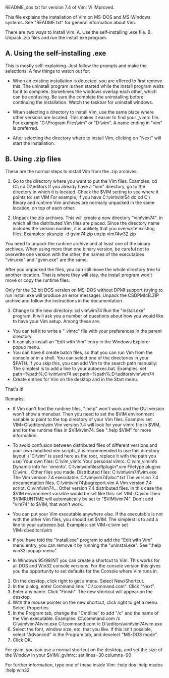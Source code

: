 README_dos.txt for version 7.4 of Vim: Vi IMproved. 
  
 This file explains the installation of Vim on MS-DOS and MS-Windows systems. 
 See "README.txt" for general information about Vim. 
  
 There are two ways to install Vim: 
 A. Use the self-installing .exe file. 
 B. Unpack .zip files and run the install.exe program. 
  
  
 A. Using the self-installing .exe 
 --------------------------------- 
  
 This is mostly self-explaining. Just follow the prompts and make the 
 selections. A few things to watch out for: 
  
 - When an existing installation is detected, you are offered to first remove 
 this. The uninstall program is then started while the install program waits 
 for it to complete. Sometimes the windows overlap each other, which can be 
 confusing. Be sure the complete the uninstalling before continuing the 
 installation. Watch the taskbar for uninstall windows. 
  
 - When selecting a directory to install Vim, use the same place where other 
 versions are located. This makes it easier to find your _vimrc file. For 
 example "C:\Program Files\vim" or "D:\vim". A name ending in "vim" is 
 preferred. 
  
 - After selecting the directory where to install Vim, clicking on "Next" will 
 start the installation. 
  
  
 B. Using .zip files 
 ------------------- 
  
 These are the normal steps to install Vim from the .zip archives: 
  
 1. Go to the directory where you want to put the Vim files. Examples: 
 cd C:\ 
 cd D:\editors 
 If you already have a "vim" directory, go to the directory in which it is 
 located. Check the $VIM setting to see where it points to: 
 set VIM 
 For example, if you have 
 C:\vim\vim54 
 do 
 cd C:\ 
 Binary and runtime Vim archives are normally unpacked in the same location, 
 on top of each other. 
  
 2. Unpack the zip archives. This will create a new directory "vim\vim74", 
 in which all the distributed Vim files are placed. Since the directory 
 name includes the version number, it is unlikely that you overwrite 
 existing files. 
 Examples: 
 pkunzip -d gvim74.zip 
 unzip vim74w32.zip 
  
 You need to unpack the runtime archive and at least one of the binary 
 archives. When using more than one binary version, be careful not to 
 overwrite one version with the other, the names of the executables 
 "vim.exe" and "gvim.exe" are the same. 
  
 After you unpacked the files, you can still move the whole directory tree 
 to another location. That is where they will stay, the install program 
 won't move or copy the runtime files. 
  
 Only for the 32 bit DOS version on MS-DOS without DPMI support (trying to 
 run install.exe will produce an error message): Unpack the CSDPMI4B.ZIP 
 archive and follow the instructions in the documentation. 
  
 3. Change to the new directory: 
 cd vim\vim74 
 Run the "install.exe" program. It will ask you a number of questions about 
 how you would like to have your Vim setup. Among these are: 
 - You can tell it to write a "_vimrc" file with your preferences in the 
 parent directory. 
 - It can also install an "Edit with Vim" entry in the Windows Explorer 
 popup menu. 
 - You can have it create batch files, so that you can run Vim from the 
 console or in a shell. You can select one of the directories in your 
 $PATH. If you skip this, you can add Vim to the search path manually: 
 The simplest is to add a line to your autoexec.bat. Examples: 
 set path=%path%;C:\vim\vim74 
 set path=%path%;D:\editors\vim\vim74 
 - Create entries for Vim on the desktop and in the Start menu. 
  
 That's it! 
  
  
 Remarks: 
  
 - If Vim can't find the runtime files, ":help" won't work and the GUI version 
 won't show a menubar. Then you need to set the $VIM environment variable to 
 point to the top directory of your Vim files. Example: 
 set VIM=C:\editors\vim 
 Vim version 7.4 will look for your vimrc file in $VIM, and for the runtime 
 files in $VIM/vim74. See ":help $VIM" for more information. 
  
 - To avoid confusion between distributed files of different versions and your 
 own modified vim scripts, it is recommended to use this directory layout: 
 ("C:\vim" is used here as the root, replace it with the path you use) 
 Your own files: 
 C:\vim\_vimrc Your personal vimrc. 
 C:\vim\_viminfo Dynamic info for 'viminfo'. 
 C:\vim\vimfiles\ftplugin\*.vim Filetype plugins 
 C:\vim\... Other files you made. 
 Distributed files: 
 C:\vim\vim74\vim.exe The Vim version 7.4 executable. 
 C:\vim\vim74\doc\*.txt The version 7.4 documentation files. 
 C:\vim\vim74\bugreport.vim A Vim version 7.4 script. 
 C:\vim\vim74\... Other version 7.4 distributed files. 
 In this case the $VIM environment variable would be set like this: 
 set VIM=C:\vim 
 Then $VIMRUNTIME will automatically be set to "$VIM\vim74". Don't add 
 "vim74" to $VIM, that won't work. 
  
 - You can put your Vim executable anywhere else. If the executable is not 
 with the other Vim files, you should set $VIM. The simplest is to add a line 
 to your autoexec.bat. Examples: 
 set VIM=c:\vim 
 set VIM=d:\editors\vim 
  
 - If you have told the "install.exe" program to add the "Edit with Vim" menu 
 entry, you can remove it by running the "uninstal.exe". See 
 ":help win32-popup-menu". 
  
 - In Windows 95/98/NT you can create a shortcut to Vim. This works for all 
 DOS and Win32 console versions. For the console version this gives you the 
 opportunity to set defaults for the Console where Vim runs in. 
  
 1. On the desktop, click right to get a menu. Select New/Shortcut. 
 2. In the dialog, enter Command line: "C:\command.com". Click "Next". 
 3. Enter any name. Click "Finish". 
 The new shortcut will appear on the desktop. 
 4. With the mouse pointer on the new shortcut, click right to get a menu. 
 Select Properties. 
 5. In the Program tab, change the "Cmdline" to add "/c" and the name of the 
 Vim executable. Examples: 
 C:\command.com /c C:\vim\vim74\vim.exe 
 C:\command.com /c D:\editors\vim\vim74\vim.exe 
 6. Select the font, window size, etc. that you like. If this isn't 
 possible, select "Advanced" in the Program tab, and deselect "MS-DOS 
 mode". 
 7. Click OK. 
  
 For gvim, you can use a normal shortcut on the desktop, and set the size of 
 the Window in your $VIM/_gvimrc: 
 set lines=30 columns=90 
  
  
 For further information, type one of these inside Vim: 
 :help dos 
 :help msdos 
 :help win32 
 
